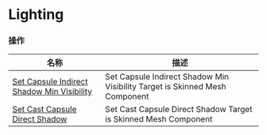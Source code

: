 # Lighting

### 操作  

| 名称 | 描述 |
|--|--|
| [Set Capsule Indirect Shadow Min Visibility](./set-capsule-indirect-shadow-min-visibility.md)| Set Capsule Indirect Shadow Min Visibility Target is Skinned Mesh Component |
| [Set Cast Capsule Direct Shadow](./set-cast-capsule-direct-shadow.md)| Set Cast Capsule Direct Shadow Target is Skinned Mesh Component |